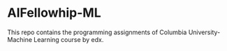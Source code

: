 # AIFellowhip-ML

This repo contains the programming assignments of Columbia University-Machine Learning course by edx.



